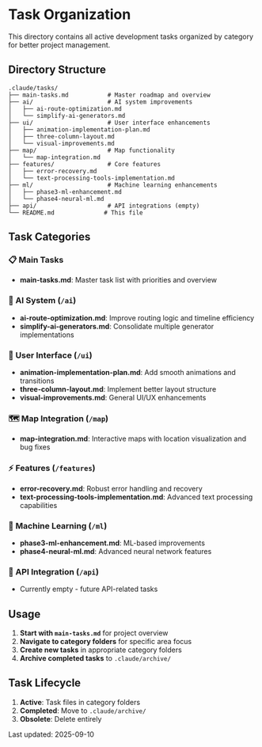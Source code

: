 # Task Organization

This directory contains all active development tasks organized by category for better project management.

## Directory Structure

```
.claude/tasks/
├── main-tasks.md           # Master roadmap and overview
├── ai/                     # AI system improvements
│   ├── ai-route-optimization.md
│   └── simplify-ai-generators.md
├── ui/                     # User interface enhancements
│   ├── animation-implementation-plan.md
│   ├── three-column-layout.md
│   └── visual-improvements.md
├── map/                    # Map functionality
│   └── map-integration.md
├── features/               # Core features
│   ├── error-recovery.md
│   └── text-processing-tools-implementation.md
├── ml/                     # Machine learning enhancements
│   ├── phase3-ml-enhancement.md
│   └── phase4-neural-ml.md
├── api/                    # API integrations (empty)
└── README.md              # This file
```

## Task Categories

### 📋 Main Tasks
- **main-tasks.md**: Master task list with priorities and overview

### 🤖 AI System (`/ai`)
- **ai-route-optimization.md**: Improve routing logic and timeline efficiency
- **simplify-ai-generators.md**: Consolidate multiple generator implementations

### 🎨 User Interface (`/ui`) 
- **animation-implementation-plan.md**: Add smooth animations and transitions
- **three-column-layout.md**: Implement better layout structure
- **visual-improvements.md**: General UI/UX enhancements

### 🗺️ Map Integration (`/map`)
- **map-integration.md**: Interactive maps with location visualization and bug fixes

### ⚡ Features (`/features`)
- **error-recovery.md**: Robust error handling and recovery
- **text-processing-tools-implementation.md**: Advanced text processing capabilities

### 🧠 Machine Learning (`/ml`)
- **phase3-ml-enhancement.md**: ML-based improvements
- **phase4-neural-ml.md**: Advanced neural network features

### 🔌 API Integration (`/api`)
- Currently empty - future API-related tasks

## Usage

1. **Start with `main-tasks.md`** for project overview
2. **Navigate to category folders** for specific area focus
3. **Create new tasks** in appropriate category folders
4. **Archive completed tasks** to `.claude/archive/`

## Task Lifecycle

1. **Active**: Task files in category folders
2. **Completed**: Move to `.claude/archive/`
3. **Obsolete**: Delete entirely

Last updated: 2025-09-10